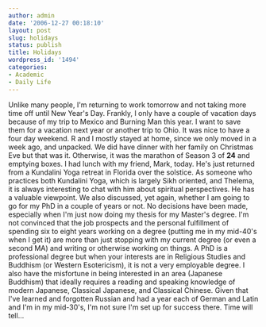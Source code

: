 ```yaml
---
author: admin
date: '2006-12-27 00:18:10'
layout: post
slug: holidays
status: publish
title: Holidays
wordpress_id: '1494'
categories:
- Academic
- Daily Life
---
```


Unlike many people, I'm returning to work tomorrow and not taking more
time off until New Year's Day. Frankly, I only have a couple of vacation
days because of my trip to Mexico and Burning Man this year. I want to
save them for a vacation next year or another trip to Ohio. It was nice
to have a four day weekend. R and I mostly stayed at home, since we only
moved in a week ago, and unpacked. We did have dinner with her family on
Christmas Eve but that was it. Otherwise, it was the marathon of Season
3 of **24** and emptying boxes. I had lunch with my friend, Mark, today.
He's just returned from a Kundalini Yoga retreat in Florida over the
solstice. As someone who practices both Kundalini Yoga, which is largely
Sikh oriented, and Thelema, it is always interesting to chat with him
about spiritual perspectives. He has a valuable viewpoint. We also
discussed, yet again, whether I am going to go for my PhD in a couple of
years or not. No decisions have been made, especially when I'm just now
doing my thesis for my Master's degree. I'm not convinced that the job
prospects and the personal fulfillment of spending six to eight years
working on a degree (putting me in my mid-40's when I get it) are more
than just stopping with my current degree (or even a second MA) and
writing or otherwise working on things. A PhD is a professional degree
but when your interests are in Religious Studies and Buddhism (or
Western Esotericism), it is not a very employable degree. I also have
the misfortune in being interested in an area (Japanese Buddhism) that
ideally requires a reading and speaking knowledge of modern Japanese,
Classical Japanese, and Classical Chinese. Given that I've learned and
forgotten Russian and had a year each of German and Latin and I'm in my
mid-30's, I'm not sure I'm set up for success there. Time will tell...
